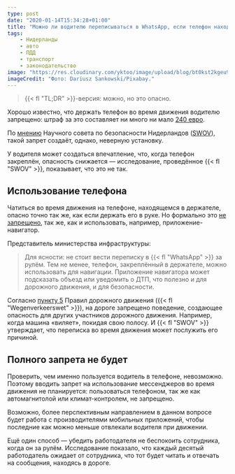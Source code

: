 ```yaml
---
type: post
date: "2020-01-14T15:34:28+01:00"
title: "Можно ли водителю переписываться в WhatsApp, если телефон находится в держателе?"
tags:
    - Нидерланды
    - авто
    - ПДД
    - транспорт
    - законодательство
image: "https://res.cloudinary.com/yktoo/image/upload/blog/bt0kst2kgeu9ulfvyyur.jpg"
imageCredit: "Фото: Dariusz Sankowski/Pixabay."
---
```


> {{< fl "TL;DR" >}}-версия: можно, но это опасно.

Хорошо известно, что держать телефон во время движения водителю запрещено: штраф за это составляет ни много ни мало [240 евро](0415).

По [мнению](https://nos.nl/artikel/2318449-onderzoek-appen-met-telefoon-in-de-houder-achter-het-stuur-net-zo-gevaarlijk.html) Научного совета по безопасности Нидерландов ([SWOV](https://www.swov.nl/)), такой запрет создаёт, однако, неверную установку.

У водителя может создаться впечатление, что, когда телефон закреплён, опасность снижается — исследование, проведённое {{< fl "SWOV" >}}, показывает, что это не так.

<!--more-->

## Использование телефона

Чатиться во время движения на телефоне, находящемся в держателе, опасно точно так же, как если держать его в руке. Но формально это [не запрещено](https://nos.nl/artikel/2318486-appen-in-houder-achter-het-stuur-gevaarlijk-maar-was-dat-niet-allang-verboden.html), так же, как и использовать, например, приложение-навигатор.

Представитель министерства инфраструктуры:

> Для ясности: не стоит вести переписку в {{< fl "WhatsApp" >}} за рулём. Тем не менее, телефон, закреплённый в держателе, можно использовать для навигации. Приложение навигатора может подсказать объезд или уведомить о ДТП, что полезно и для дорожного движения, и для безопасности.

Согласно [пункту 5](https://wetten.overheid.nl/jci1.3:c:BWBR0006622&hoofdstuk=II&paragraaf=1&z=2020-01-01&g=2020-01-01) Правил дорожного движения ({{< fl "Wegenverkeerswet" >}}), на дороге запрещено поведение, создающее опасность для других участников дорожного движения. Например, когда машина «виляет», покидая свою полосу. И {{< fl "SWOV" >}} утверждает, что переписка во время движения может послужить его причиной.

## Полного запрета не будет

Проверить, чем именно пользуется водитель в телефоне, невозможно. Поэтому вводить запрет на использование мессенджеров во время движения не планируется: пользоваться телефоном, так же как автомагнитолой или климат-контролем, не запрещено.

Возможно, более перспективным направлением в данном вопросе будет работа с производителями мобильных приложений, чтобы последние как можно меньше отвлекали водителя при движении.

Ещё один способ — убедить работодателя не беспокоить сотрудника, когда он за рулём. Исследование показало, что каждый десятый работодатель ожидает от сотрудника, что тот будет читать и отвечать на сообщения, находясь в дороге.
